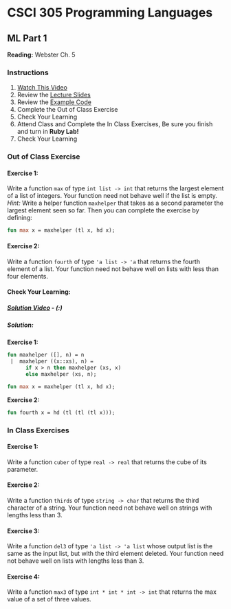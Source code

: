 # CSCI 305 Programming Languages

## ML Part 1

**Reading:** Webster Ch. 5

### Instructions
1. [Watch This Video](https://youtu.be/pBwpRivrhN4)
2. Review the [Lecture Slides](slides/Lecture13_14.pdf)
3. Review the [Example Code](https://github.com/CSCI305/csci305-ml-examples/blob/master/ml1.sml)
4. Complete the Out of Class Exercise
5. Check Your Learning
6. Attend Class and Complete the In Class Exercises, Be sure you finish and turn in **Ruby Lab!**
7. Check Your Learning

### Out of Class Exercise

#### Exercise 1:
Write a function `max` of type `int list -> int` that returns the largest element of a list of integers. Your function need not behave well if the list is empty. *Hint:*  Write a helper function `maxhelper` that takes as a second parameter the largest element seen so far. Then you can complete the exercise by defining:

```ml
fun max x = maxhelper (tl x, hd x);
```

#### Exercise 2:
Write a function `fourth` of type `'a list -> 'a`  that returns the fourth element of a list. Your function need not behave well on lists with less than four elements.

#### Check Your Learning:

##### [Solution Video]() - (:)

##### Solution:

**Exercise 1:**
```ml
fun maxhelper ([], n) = n
 |  maxhelper ((x::xs), n) =
      if x > n then maxhelper (xs, x)
      else maxhelper (xs, n);

fun max x = maxhelper (tl x, hd x);
```

**Exercise 2:**
```ml
fun fourth x = hd (tl (tl (tl x)));
```

### In Class Exercises

#### Exercise 1:
Write a function `cuber` of type `real -> real` that returns the cube of its parameter.

#### Exercise 2:
Write a function `thirds` of type `string -> char` that returns the third character of a string. Your function need not behave well on strings with lengths less than 3.

#### Exercise 3:
Write a function `del3` of type `'a list -> 'a list` whose output list is the same as the input list, but with the third element deleted. Your function need not behave well on lists with lengths less than 3.

#### Exercise 4:
Write a function `max3` of type `int * int * int -> int` that returns the max value of a set of three values.

<!--
#### Check Your Learning:

##### Solution:

**Exercise 1:**
```ml
fun cuber x:real = x * x * x;
```

**Exercise 2:**
```ml
fun thirds s = hd ( tl ( tl (explode s));
```

**Exercise 3:**
```ml
fun del3 x = (hd x :: hd (tl x) :: nil) @ tl (tl (tl x));
```

**Exercise 4:**
```ml
fun max3 (a, b, c) =
  if a >= b andalso a >= c then a
  else if b >= a andalso b >= c then b
  else c;
```
-->
